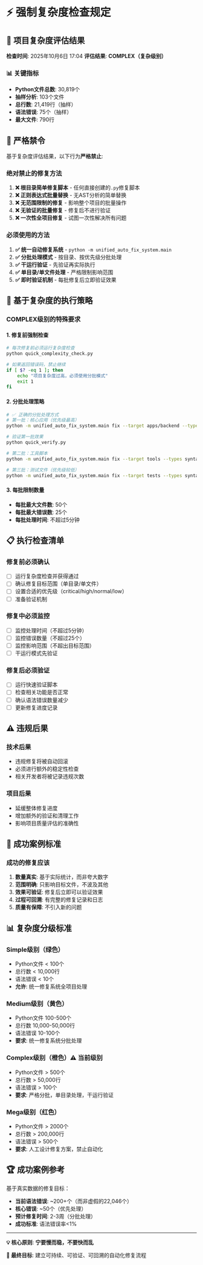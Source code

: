 # ⚡ 强制复杂度检查规定

## 🚨 项目复杂度评估结果

**检查时间**: 2025年10月6日 17:04
**评估结果**: **COMPLEX（复杂级别）**

### 📊 关键指标
- **Python文件总数**: 30,819个
- **抽样分析**: 103个文件
- **总行数**: 21,419行（抽样）
- **语法错误**: 75个（抽样）
- **最大文件**: 790行

## 🚫 严格禁令

基于复杂度评估结果，以下行为**严格禁止**:

### 绝对禁止的修复方法
1. **❌ 根目录简单修复脚本** - 任何直接创建的`.py`修复脚本
2. **❌ 正则表达式批量替换** - 无AST分析的简单替换
3. **❌ 无范围限制的修复** - 影响整个项目的批量操作
4. **❌ 无验证的批量修复** - 修复后不进行验证
5. **❌ 一次性全项目修复** - 试图一次性解决所有问题

### 必须使用的方法
1. **✅ 统一自动修复系统** - `python -m unified_auto_fix_system.main`
2. **✅ 分批处理模式** - 按目录、按优先级分批处理
3. **✅ 干运行验证** - 先验证再实际执行
4. **✅ 单目录/单文件处理** - 严格限制影响范围
5. **✅ 即时验证机制** - 每批修复后立即验证效果

## 🎯 基于复杂度的执行策略

### COMPLEX级别的特殊要求

#### 1. 修复前强制检查
```bash
# 每次修复前必须运行复杂度检查
python quick_complexity_check.py

# 如果返回错误码，禁止继续
if [ $? -eq 1 ]; then
    echo "项目复杂度过高，必须使用分批模式"
    exit 1
fi
```

#### 2. 分批处理策略
```bash
# ✅ 正确的分批处理方式
# 第一批：核心应用（优先级最高）
python -m unified_auto_fix_system.main fix --target apps/backend --types syntax_fix --priority critical

# 验证第一批效果
python quick_verify.py

# 第二批：工具脚本
python -m unified_auto_fix_system.main fix --target tools --types syntax_fix --priority high

# 第三批：测试文件（优先级较低）
python -m unified_auto_fix_system.main fix --target tests --types syntax_fix --priority normal
```

#### 3. 每批限制数量
- **每批最大文件数**: 50个
- **每批最大错误数**: 25个
- **每批处理时间**: 不超过5分钟

## 📋 执行检查清单

### 修复前必须确认
- [ ] 运行复杂度检查并获得通过
- [ ] 确认修复目标范围（单目录/单文件）
- [ ] 设置合适的优先级（critical/high/normal/low）
- [ ] 准备验证机制

### 修复中必须监控
- [ ] 监控处理时间（不超过5分钟）
- [ ] 监控错误数量（不超过25个）
- [ ] 监控影响范围（不超出目标范围）
- [ ] 干运行模式先验证

### 修复后必须验证
- [ ] 运行快速验证脚本
- [ ] 检查相关功能是否正常
- [ ] 确认语法错误数量减少
- [ ] 更新修复进度记录

## ⚠️ 违规后果

### 技术后果
- 违规修复将被自动回滚
- 必须进行额外的稳定性检查
- 相关开发者将被记录违规次数

### 项目后果
- 延缓整体修复进度
- 增加额外的验证和清理工作
- 影响项目质量评估的准确性

## 🎯 成功案例标准

### 成功的修复应该
1. **数量真实**: 基于实际统计，而非夸大数字
2. **范围明确**: 只影响目标文件，不波及其他
3. **效果可验证**: 修复后立即可以验证效果
4. **过程可回溯**: 有完整的修复记录和日志
5. **质量有保障**: 不引入新的问题

## 📊 复杂度分级标准

### Simple级别（绿色）
- Python文件 < 100个
- 总行数 < 10,000行
- 语法错误 < 10个
- **允许**: 统一修复系统全项目处理

### Medium级别（黄色）
- Python文件 100-500个
- 总行数 10,000-50,000行
- 语法错误 10-100个
- **要求**: 统一修复系统分批处理

### Complex级别（橙色）⚠️ **当前级别**
- Python文件 > 500个
- 总行数 > 50,000行
- 语法错误 > 100个
- **要求**: 严格分批，单目录处理，干运行验证

### Mega级别（红色）
- Python文件 > 2000个
- 总行数 > 200,000行
- 语法错误 > 500个
- **要求**: 人工设计修复方案，禁止自动化

## 🏆 成功案例参考

基于真实数据的修复目标：
- **当前语法错误**: ~200+个（而非虚假的22,046个）
- **核心错误**: ~50个（优先处理）
- **预计修复时间**: 2-3周（分批处理）
- **成功标准**: 语法错误率<1%

---

**💡 核心原则**: **宁要慢而稳，不要快而乱**

**🎯 最终目标**: 建立可持续、可验证、可回溯的自动化修复流程